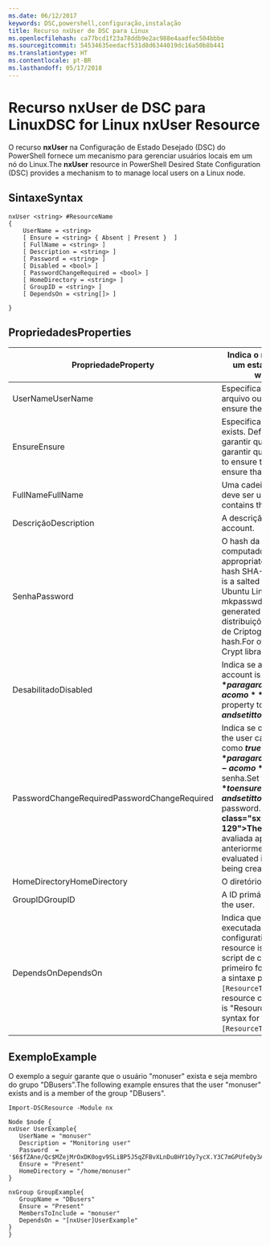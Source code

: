 ```yaml
---
ms.date: 06/12/2017
keywords: DSC,powershell,configuração,instalação
title: Recurso nxUser de DSC para Linux
ms.openlocfilehash: ca77bcd1f23a78ddb9e2ac988e4aadfec504bbbe
ms.sourcegitcommit: 54534635eedacf531d8d6344019dc16a50b8b441
ms.translationtype: HT
ms.contentlocale: pt-BR
ms.lasthandoff: 05/17/2018
---
```

# <a name="dsc-for-linux-nxuser-resource"></a><span data-ttu-id="a102c-103">Recurso nxUser de DSC para Linux</span><span class="sxs-lookup"><span data-stu-id="a102c-103">DSC for Linux nxUser Resource</span></span>

<span data-ttu-id="a102c-104">O recurso **nxUser** na Configuração de Estado Desejado (DSC) do PowerShell fornece um mecanismo para gerenciar usuários locais em um nó do Linux.</span><span class="sxs-lookup"><span data-stu-id="a102c-104">The **nxUser** resource in PowerShell Desired State Configuration (DSC) provides a mechanism to to manage local users on a Linux node.</span></span>

## <a name="syntax"></a><span data-ttu-id="a102c-105">Sintaxe</span><span class="sxs-lookup"><span data-stu-id="a102c-105">Syntax</span></span>

```
nxUser <string> #ResourceName
{
    UserName = <string>
    [ Ensure = <string> { Absent | Present }  ]
    [ FullName = <string> ]
    [ Description = <string> ]
    [ Password = <string> ]
    [ Disabled = <bool> ]
    [ PasswordChangeRequired = <bool> ]
    [ HomeDirectory = <string> ]
    [ GroupID = <string> ]
    [ DependsOn = <string[]> ]

}
```

## <a name="properties"></a><span data-ttu-id="a102c-106">Propriedades</span><span class="sxs-lookup"><span data-stu-id="a102c-106">Properties</span></span>

|  <span data-ttu-id="a102c-107">Propriedade</span><span class="sxs-lookup"><span data-stu-id="a102c-107">Property</span></span> |  <span data-ttu-id="a102c-108">Indica o nome da conta para a qual você deseja garantir um estado específico.</span><span class="sxs-lookup"><span data-stu-id="a102c-108">Indicates the account name for which you want to ensure a specific state.</span></span> |
|---|---|
| <span data-ttu-id="a102c-109">UserName</span><span class="sxs-lookup"><span data-stu-id="a102c-109">UserName</span></span>| <span data-ttu-id="a102c-110">Especifica o local onde você deseja garantir o estado de um arquivo ou diretório.</span><span class="sxs-lookup"><span data-stu-id="a102c-110">Specifies the location where you want to ensure the state for a file or directory.</span></span>|
| <span data-ttu-id="a102c-111">Ensure</span><span class="sxs-lookup"><span data-stu-id="a102c-111">Ensure</span></span>| <span data-ttu-id="a102c-112">Especifica se a conta existe.</span><span class="sxs-lookup"><span data-stu-id="a102c-112">Specifies whether the account exists.</span></span> <span data-ttu-id="a102c-113">Defina essa propriedade como "Present" para garantir que a conta exista e defina-o como "Absent" para garantir que a conta não exista.</span><span class="sxs-lookup"><span data-stu-id="a102c-113">Set this property to "Present" to ensure that the account exists, and set it to "Absent" to ensure that the account does not exist.</span></span>|
| <span data-ttu-id="a102c-114">FullName</span><span class="sxs-lookup"><span data-stu-id="a102c-114">FullName</span></span>| <span data-ttu-id="a102c-115">Uma cadeia de caracteres que contém o nome completo que deve ser usado para a conta de usuário.</span><span class="sxs-lookup"><span data-stu-id="a102c-115">A string that contains the full name to use for the user account.</span></span>|
| <span data-ttu-id="a102c-116">Descrição</span><span class="sxs-lookup"><span data-stu-id="a102c-116">Description</span></span>| <span data-ttu-id="a102c-117">A descrição da conta de usuário.</span><span class="sxs-lookup"><span data-stu-id="a102c-117">The description for the user account.</span></span>|
| <span data-ttu-id="a102c-118">Senha</span><span class="sxs-lookup"><span data-stu-id="a102c-118">Password</span></span>| <span data-ttu-id="a102c-119">O hash da senha de usuário no formato apropriado para o computador Linux.</span><span class="sxs-lookup"><span data-stu-id="a102c-119">The hash of the users password in the appropriate form for the Linux computer.</span></span> <span data-ttu-id="a102c-120">Normalmente, é um hash SHA-256 ou SHA-512 com valor de sal.</span><span class="sxs-lookup"><span data-stu-id="a102c-120">Typically, this is a salted SHA-256, or SHA-512 hash.</span></span> <span data-ttu-id="a102c-121">No Debian e no Ubuntu Linux, esse valor pode ser gerado com o comando mkpasswd.</span><span class="sxs-lookup"><span data-stu-id="a102c-121">On Debian and Ubuntu Linux, this value can be generated with the mkpasswd command.</span></span> <span data-ttu-id="a102c-122">Para outras distribuições de Linux, o método de criptografia da biblioteca de Criptografia do Python pode ser usado para gerar o hash.</span><span class="sxs-lookup"><span data-stu-id="a102c-122">For other Linux distros, the crypt method of Python’s Crypt library can be used to generate the hash.</span></span>|
| <span data-ttu-id="a102c-123">Desabilitado</span><span class="sxs-lookup"><span data-stu-id="a102c-123">Disabled</span></span>| <span data-ttu-id="a102c-124">Indica se a conta está habilitada.</span><span class="sxs-lookup"><span data-stu-id="a102c-124">Indicates whether the account is enabled.</span></span> <span data-ttu-id="a102c-125">Defina essa propriedade como **$true** para garantir que essa conta esteja desabilitada e defina-a como **$false** para garantir que esteja habilitada.</span><span class="sxs-lookup"><span data-stu-id="a102c-125">Set this property to **$true** to ensure that this account is disabled, and set it to **$false** to ensure that it is enabled.</span></span>|
| <span data-ttu-id="a102c-126">PasswordChangeRequired</span><span class="sxs-lookup"><span data-stu-id="a102c-126">PasswordChangeRequired</span></span>| <span data-ttu-id="a102c-127">Indica se o usuário pode alterar a senha.</span><span class="sxs-lookup"><span data-stu-id="a102c-127">Indicates whether the user can change the password.</span></span> <span data-ttu-id="a102c-128">Defina essa propriedade como **$true** para garantir que o usuário não possa alterar a senha e defina-a como **$false** para permitir que o usuário altere a senha.</span><span class="sxs-lookup"><span data-stu-id="a102c-128">Set this property to **$true** to ensure that the user cannot change the password, and set it to **$false** to allow the user to change the password.</span></span> <span data-ttu-id="a102c-129">O valor padrão é **$false**.</span><span class="sxs-lookup"><span data-stu-id="a102c-129">The default value is **$false**.</span></span> <span data-ttu-id="a102c-130">Essa propriedade é avaliada apenas se a conta de usuário não existia anteriormente e está sendo criada.</span><span class="sxs-lookup"><span data-stu-id="a102c-130">This property is only evaluated if the user account did not exist previously and is being created.</span></span>|
| <span data-ttu-id="a102c-131">HomeDirectory</span><span class="sxs-lookup"><span data-stu-id="a102c-131">HomeDirectory</span></span>| <span data-ttu-id="a102c-132">O diretório inicial do usuário.</span><span class="sxs-lookup"><span data-stu-id="a102c-132">The home directory for the user.</span></span>|
| <span data-ttu-id="a102c-133">GroupID</span><span class="sxs-lookup"><span data-stu-id="a102c-133">GroupID</span></span>| <span data-ttu-id="a102c-134">A ID primária de grupo do usuário.</span><span class="sxs-lookup"><span data-stu-id="a102c-134">The primary group ID for the user.</span></span>|
| <span data-ttu-id="a102c-135">DependsOn</span><span class="sxs-lookup"><span data-stu-id="a102c-135">DependsOn</span></span> | <span data-ttu-id="a102c-136">Indica que a configuração de outro recurso deve ser executada antes de ele ser configurado.</span><span class="sxs-lookup"><span data-stu-id="a102c-136">Indicates that the configuration of another resource must run before this resource is configured.</span></span> <span data-ttu-id="a102c-137">Por exemplo, se a ID do bloco de script de configuração do recurso que você deseja executar primeiro for "ResourceName" e seu tipo for "ResourceType", a sintaxe para usar essa propriedade será `DependsOn = "[ResourceType]ResourceName"`.</span><span class="sxs-lookup"><span data-stu-id="a102c-137">For example, if the ID of the resource configuration script block that you want to run first is "ResourceName" and its type is "ResourceType", the syntax for using this property is `DependsOn = "[ResourceType]ResourceName"`.</span></span>|

## <a name="example"></a><span data-ttu-id="a102c-138">Exemplo</span><span class="sxs-lookup"><span data-stu-id="a102c-138">Example</span></span>

<span data-ttu-id="a102c-139">O exemplo a seguir garante que o usuário "monuser" exista e seja membro do grupo "DBusers".</span><span class="sxs-lookup"><span data-stu-id="a102c-139">The following example ensures that the user "monuser" exists and is a member of the group "DBusers".</span></span>

```
Import-DSCResource -Module nx

Node $node {
nxUser UserExample{
   UserName = "monuser"
   Description = "Monitoring user"
   Password  =    '$6$fZAne/Qc$MZejMrOxDK0ogv9SLiBP5J5qZFBvXLnDu8HY1Oy7ycX.Y3C7mGPUfeQy3A82ev3zIabhDQnj2ayeuGn02CqE/0'
   Ensure = "Present"
   HomeDirectory = "/home/monuser"
}

nxGroup GroupExample{
   GroupName = "DBusers"
   Ensure = "Present"
   MembersToInclude = "monuser"
   DependsOn = "[nxUser]UserExample"
}
}
```